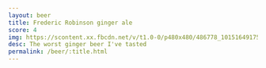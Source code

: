```yaml
---
layout: beer
title: Frederic Robinson ginger ale
score: 4
img: https://scontent.xx.fbcdn.net/v/t1.0-0/p480x480/486778_10151649175643745_1984274110_n.jpg?oh=d112c8f752abec07b1703186c05d238e&oe=591D18D8
desc: The worst ginger beer I've tasted
permalink: /beer/:title.html
---
```

